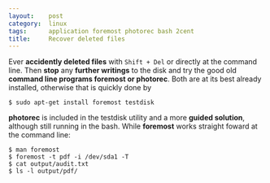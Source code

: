 ```yaml
---
layout:    post
category:  linux
tags:      application foremost photorec bash 2cent
title:     Recover deleted files
---
```

Ever **accidently deleted files** with `Shift + Del` or directly at the command line. Then **stop** any **further writings** to the disk and try the good old **command line programs foremost or photorec**. Both are at its best already installed, otherwise that is quickly done by

    $ sudo apt-get install foremost testdisk

**photorec** is included in the testdisk utility and a more **guided solution**, although still running in the bash. While **foremost** works straight foward at the command line: 

    $ man foremost
    $ foremost -t pdf -i /dev/sda1 -T
    $ cat output/audit.txt
    $ ls -l output/pdf/

